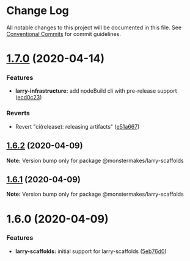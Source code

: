 # Change Log

All notable changes to this project will be documented in this file.
See [Conventional Commits](https://conventionalcommits.org) for commit guidelines.

# [1.7.0](https://github.com/MonsterMakes/larry-scaffolds/compare/@monstermakes/larry-scaffolds@1.6.2...@monstermakes/larry-scaffolds@1.7.0) (2020-04-14)


### Features

* **larry-infrastructure:** add nodeBuild cli with pre-release support ([ecd0c23](https://github.com/MonsterMakes/larry-scaffolds/commit/ecd0c23a6a56e1592cc421c2457f420e351848c5))


### Reverts

* Revert "ci(release): releasing artifacts" ([e51a667](https://github.com/MonsterMakes/larry-scaffolds/commit/e51a667fc8bc57afd1338725472da486025f4edd))





## [1.6.2](https://github.com/MonsterMakes/larry-scaffolds/compare/@monstermakes/larry-scaffolds@1.6.1...@monstermakes/larry-scaffolds@1.6.2) (2020-04-09)

**Note:** Version bump only for package @monstermakes/larry-scaffolds





## [1.6.1](https://github.com/MonsterMakes/larry-scaffolds/compare/@monstermakes/larry-scaffolds@1.6.0...@monstermakes/larry-scaffolds@1.6.1) (2020-04-09)

**Note:** Version bump only for package @monstermakes/larry-scaffolds





# 1.6.0 (2020-04-09)


### Features

* **larry-scaffolds:** initial support for larry-scaffolds ([5eb76d0](https://github.com/MonsterMakes/larry-scaffolds/commit/5eb76d0a3d08b46a1e3013c5242d02397e9ceda4))

